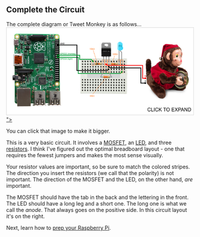 ## Complete the Circuit

The complete diagram or Tweet Monkey is as follows...
[![Breadboard diagram](images/breadboard-diagram-700.png)">](images/breadboard-diagram.png)

You can click that image to make it bigger.

This is a very basic circuit. It involves a [MOSFET](http://www.electronics-tutorials.ws/transistor/tran_6.html), an [LED](https://en.wikipedia.org/wiki/Light-emitting_diode), and three [resistors](https://learn.sparkfun.com/tutorials/resistors). I think I've figured out the optimal breadboard layout - one that requires the fewest jumpers and makes the most sense visually.

Your resistor values are important, so be sure to match the colored stripes. The direction you insert the resistors (we call that the polarity) is not important. The direction of the MOSFET and the LED, on the other hand, _are_ important.

The MOSFET should have the tab in the back and the lettering in the front. The LED should have a long leg and a short one. The long one is what we call the _anode_. That always goes on the positive side. In this circuit layout it's on the right.

Next, learn how to [prep your Raspberry Pi](preppi.md).